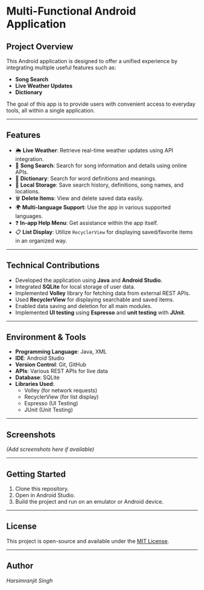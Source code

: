 # Multi-Functional Android Application

## Project Overview

This Android application is designed to offer a unified experience by integrating multiple useful features such as:

- **Song Search**
- **Live Weather Updates**
- **Dictionary**

The goal of this app is to provide users with convenient access to everyday tools, all within a single application.

---

## Features

- 🌦️ **Live Weather**: Retrieve real-time weather updates using API integration.
- 🎵 **Song Search**: Search for song information and details using online APIs.
- 📘 **Dictionary**: Search for word definitions and meanings.
- 📁 **Local Storage**: Save search history, definitions, song names, and locations.
- 🗑️ **Delete Items**: View and delete saved data easily.
- 🌍 **Multi-language Support**: Use the app in various supported languages.
- ❓ **In-app Help Menu**: Get assistance within the app itself.
- 📋 **List Display**: Utilize `RecyclerView` for displaying saved/favorite items in an organized way.

---

## Technical Contributions

- Developed the application using **Java** and **Android Studio**.
- Integrated **SQLite** for local storage of user data.
- Implemented **Volley** library for fetching data from external REST APIs.
- Used **RecyclerView** for displaying searchable and saved items.
- Enabled data saving and deletion for all main modules.
- Implemented **UI testing** using **Espresso** and **unit testing** with **JUnit**.

---

## Environment & Tools

- **Programming Language**: Java, XML
- **IDE**: Android Studio
- **Version Control**: Git, GitHub
- **APIs**: Various REST APIs for live data
- **Database**: SQLite
- **Libraries Used**:
  - Volley (for network requests)
  - RecyclerView (for list display)
  - Espresso (UI Testing)
  - JUnit (Unit Testing)

---

## Screenshots

*(Add screenshots here if available)*

---

## Getting Started

1. Clone this repository.
2. Open in Android Studio.
3. Build the project and run on an emulator or Android device.

---

## License

This project is open-source and available under the [MIT License](LICENSE).

---

## Author

*Harsimranjit Singh*
